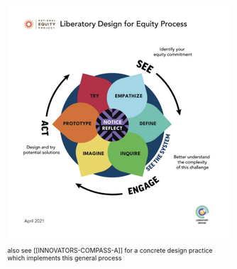 ![](../media/cleanshot_2024-04-12-at-14-13-02@2x.png)

also see [[INNOVATORS-COMPASS-A]] for a concrete design practice which implements this general process